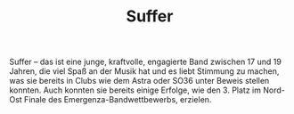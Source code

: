 ﻿---
layout: band
title: Suffer
website: 
style: Melodic-Meta
logo: bandlogo.png
picture: bandfoto.jpg
year: 2017
day: friday
stagetime: Freitag, 07. Juli 2017, 21:00 Uhr
vimeo:
youtube: 
spotify: 
soudcloud: 
bandcamp: 
flickr: 
---
Suffer – das ist eine junge, kraftvolle, engagierte Band zwischen 17 und 19 Jahren, die viel Spaß an der Musik hat und es liebt Stimmung zu machen, was sie bereits in Clubs wie dem Astra oder SO36 unter Beweis stellen konnten. Auch konnten sie bereits einige Erfolge, wie den 3. Platz im Nord-Ost Finale des Emergenza-Bandwettbewerbs, erzielen.